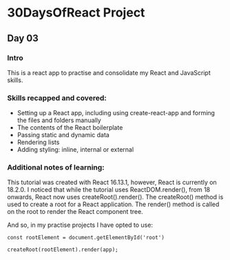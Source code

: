 # 30DaysOfReact Project

## Day 03

### Intro

This is a react app to practise and consolidate my React and JavaScript skills.

### Skills recapped and covered:

* Setting up a React app, including using create-react-app and forming the files and folders manually
* The contents of the React boilerplate
* Passing static and dynamic data
* Rendering lists
* Adding styling: inline, internal or external 

### Additional notes of learning:

This tutorial was created with React 16.13.1, however, React is currently on 18.2.0.
I noticed that while the tutorial uses ReactDOM.render(), from 18 onwards, React now uses createRoot().render().
The createRoot() method is used to create a root for a React application.
The render() method is called on the root to render the React component tree. 

And so, in my practise projects I have opted to use:

`const rootElement = document.getElementById('root')`

`createRoot(rootElement).render(app);`

